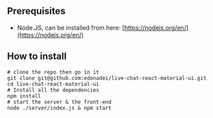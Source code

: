 ## Prerequisites
- Node.JS, can be installed from here: [https://nodejs.org/en/](https://nodejs.org/en/)
## How to install
```git
# clone the repo then go in it
git clone git@github.com:edonadei/live-chat-react-material-ui.git
cd live-chat-react-material-ui
# Install all the dependencies
npm install
# start the server & the front-end
node ./server/index.js & npm start
```

